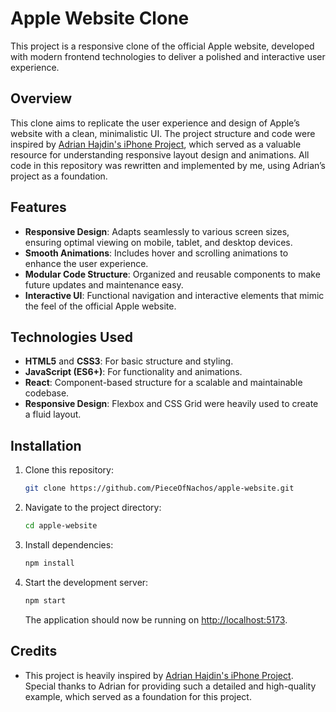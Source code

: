 # Apple Website Clone

This project is a responsive clone of the official Apple website, developed with modern frontend technologies to deliver a polished and interactive user experience.

## Overview

This clone aims to replicate the user experience and design of Apple’s website with a clean, minimalistic UI. The project structure and code were inspired by [Adrian Hajdin's iPhone Project](https://github.com/adrianhajdin/iphone/tree/main), which served as a valuable resource for understanding responsive layout design and animations. All code in this repository was rewritten and implemented by me, using Adrian’s project as a foundation.

## Features

- **Responsive Design**: Adapts seamlessly to various screen sizes, ensuring optimal viewing on mobile, tablet, and desktop devices.
- **Smooth Animations**: Includes hover and scrolling animations to enhance the user experience.
- **Modular Code Structure**: Organized and reusable components to make future updates and maintenance easy.
- **Interactive UI**: Functional navigation and interactive elements that mimic the feel of the official Apple website.

## Technologies Used

- **HTML5** and **CSS3**: For basic structure and styling.
- **JavaScript (ES6+)**: For functionality and animations.
- **React**: Component-based structure for a scalable and maintainable codebase.
- **Responsive Design**: Flexbox and CSS Grid were heavily used to create a fluid layout.

## Installation

1. Clone this repository:

   ```bash
   git clone https://github.com/PieceOfNachos/apple-website.git
   ```

2. Navigate to the project directory:

   ```bash
   cd apple-website
   ```

3. Install dependencies:

   ```bash
   npm install
   ```

4. Start the development server:

   ```bash
   npm start
   ```

   The application should now be running on [http://localhost:5173](http://localhost:5173).

## Credits

- This project is heavily inspired by [Adrian Hajdin's iPhone Project](https://github.com/adrianhajdin/iphone/tree/main). Special thanks to Adrian for providing such a detailed and high-quality example, which served as a foundation for this project.
